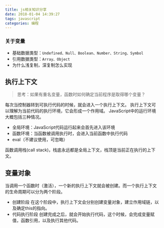 ```yaml
---
title: js相关知识分享
date: 2018-01-04 14:39:27
tags: javascript
categories: 编程
---
```


### 关于变量
- 基础数据类型：`Undefined、Null、Boolean、Number、String、Symbol`
- 引用数据类型：`Array、Object`
- 为什么浅复制，深复制怎么实现

## 执行上下文
> 思考：如果有重名变量，函数时如何确定当前程序是取得哪个变量？
<!--more-->
每次当控制器转到可执行代码的时候，就会进入一个执行上下文。
执行上下文可以理解为当前代码的执行环境，它会形成一个作用域。
JavaScript中的运行环境大概包括三种情况。

- 全局环境：JavaScript代码运行起来会首先进入该环境
- 函数环境：当函数被调用执行时，会进入当前函数中执行代码
- eval（不建议使用，可忽略）

函数调用栈(call stack)，栈底永远都是全局上下文，栈顶是当前正在执行的上下文。

## 变量对象
当调用一个函数时（激活），一个新的执行上下文就会被创建。而一个执行上下文的生命周期可以分为两个阶段。
- 创建阶段
  在这个阶段中，执行上下文会分别创建变量对象，建立作用域链，以及确定this的指向。
- 代码执行阶段
  创建完成之后，就会开始执行代码，这个时候，会完成变量赋值，函数引用，以及执行其他代码。



